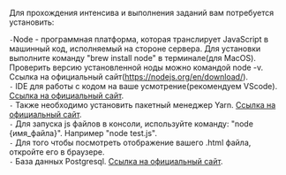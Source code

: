 Для прохождения интенсива и выполнения заданий вам потребуется установить:

`-`Node - программная платформа, которая транслирует JavaScript в машинный код, исполняемый на стороне сервера. Для установки выполните команду "brew install node" в терминале(для MacOS). Проверить версию установленной ноды можно командой node -v. Ссылка на официальный сайт(https://nodejs.org/en/download/). \
`-` IDE для работы с кодом на ваше усмотрение(рекомендуем VScode). [Ссылка на официальный сайт](https://code.visualstudio.com). \
`-` Также необходимо установить пакетный менеджер Yarn. [Ссылка на официальный сайт](https://yarnpkg.com/getting-started/install). \
`-` Для запуска js файлов в консоли, используйте команду: "node {имя_файла}". Например "node test.js". \
`-` Для того чтобы посмотреть отображение вашего .html файла, откройте его в браузере. \
`-` База данных Postgresql. [Ссылка на официальный сайт](https://www.postgresql.org/download/).
